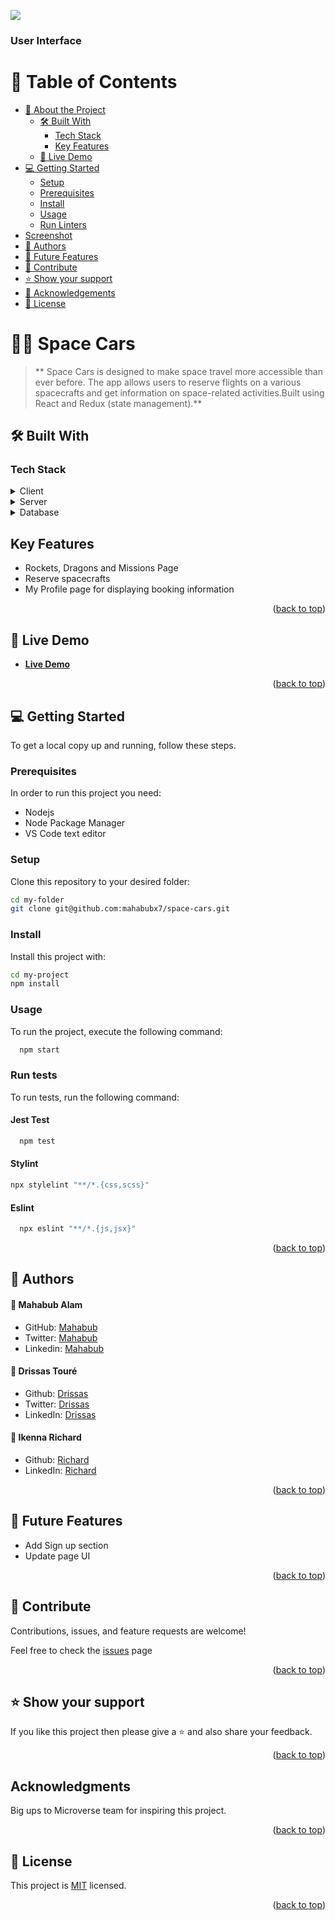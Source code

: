 ![](https://img.shields.io/badge/Space_Cars-purple)

### User Interface
<!-- TABLE OF CONTENTS -->

# 📗 Table of Contents

- [📖 About the Project](#about-project)
  - [🛠 Built With](#built-with)
    - [Tech Stack](#tech-stack)
    - [Key Features](#key-features)
  - [🚀 Live Demo](#live-demo)
- [💻 Getting Started](#getting-started)
  - [Setup](#setup)
  - [Prerequisites](#prerequisites)
  - [Install](#install)
  - [Usage](#usage)
  - [Run Linters](#run-tests)
- [Screenshot](#screenshot)
- [👥 Authors](#authors)
- [🔭 Future Features](#future-features)
- [🤝 Contribute](#contribute)
- [⭐️ Show your support](#support)
- [🙏 Acknowledgements](#acknowledgements)
- [📝 License](#license)

<!-- PROJECT DESCRIPTION -->

# 🧑‍💻  Space Cars <a name="about-project"></a>

> ** Space Cars is designed to make space travel more accessible than ever before. The app allows users to reserve flights on a various spacecrafts and get information on space-related activities.Built using React and Redux (state management).**

## 🛠 Built With <a name="built-with"></a>

### Tech Stack <a name="tech-stack"></a>

<details>
  <summary>Client</summary>
  <ul>
    <li>React</li>
  </ul>
</details>

<details>
  <summary>Server</summary>
  <ul>
    <li>Not Available</li>
  </ul>
</details>

<details>
<summary>Database</summary>
  <ul>
    <li>Not Available</li>
  </ul>
</details>


<!-- Features -->

## Key Features <a name="key-features"></a>

- Rockets, Dragons and Missions Page
- Reserve spacecrafts
- My Profile page for displaying booking information

<p align="right">(<a href="#readme-top">back to top</a>)</p>

<!-- LIVE DEMO -->

## 🚀 Live Demo <a name="live-demo"></a>

- [**Live Demo**](https://space-cars.netlify.app/)

<p align="right">(<a href="#readme-top">back to top</a>)</p>

<!-- GETTING STARTED -->

## 💻 Getting Started <a name="getting-started"></a>

To get a local copy up and running, follow these steps.

### Prerequisites

In order to run this project you need:

- Nodejs
- Node Package Manager
- VS Code text editor

### Setup

Clone this repository to your desired folder:
```sh
cd my-folder
git clone git@github.com:mahabubx7/space-cars.git
```

### Install
Install this project with:
```sh
cd my-project
npm install
```

### Usage
To run the project, execute the following command:
```sh
  npm start
```

### Run tests
To run tests, run the following command:

#### Jest Test
```sh
  npm test
  ```

#### Stylint
```sh
npx stylelint "**/*.{css,scss}"
```

#### Eslint
```sh
  npx eslint "**/*.{js,jsx}"
  ```

<p align="right">(<a href="#readme-top">back to top</a>)</p>

<!-- AUTHORS -->

## 👥 Authors <a name="authors"></a>

#### 👤 **Mahabub Alam**

- GitHub: [Mahabub](https://github.com/mahabubx7)
- Twitter: [Mahabub](https://twitter.com/mahabub__7)
- Linkedin: [Mahabub](https://www.linkedin.com/in/mahabubx7)

#### 👤 **Drissas Touré**

- Github: [Drissas](https://github.com/touredri)
- Twitter: [Drissas](https://twitter.com/touredri)
- LinkedIn: [Drissas](https://www.linkedin.com/in/touredri/)


#### 👤 **Ikenna Richard**

- Github: [Richard](https://github.com/ikennarichard)
- LinkedIn: [Richard](https://linkedin.com/in/ikenna-oguejiofor-38076a237)

<p align="right">(<a href="#readme-top">back to top</a>)</p>

<!-- FUTURE FEATURES -->

## 🔭 Future Features <a name="future-features"></a>

- Add Sign up section
- Update page UI

<p align="right">(<a href="#readme-top">back to top</a>)</p>

<!-- CONTRIBUTING -->

## 🤝 Contribute <a name="contribute"></a>
Contributions, issues, and feature requests are welcome!

Feel free to check the [issues](https://github.com/mahabubx7/space-cars/issues) page

<p align="right">(<a href="#readme-top">back to top</a>)</p>

<!-- SUPPORT -->

## ⭐️ Show your support <a name="support"></a>

If you like this project then please give a ⭐️ and also share your feedback.

<p align="right">(<a href="#readme-top">back to top</a>)</p>

<!-- ACKNOWLEDGEMENTS -->

## Acknowledgments
Big ups to Microverse team for inspiring this project.

<p align="right">(<a href="#readme-top">back to top</a>)</p>

<!-- LICENSE -->

## 📝 License <a name="license"></a>

This project is [MIT](./LICENSE) licensed.

<p align="right">(<a href="#readme-top">back to top</a>)</p>
